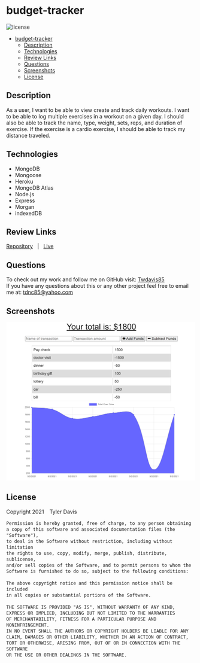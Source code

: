 # budget-tracker
![license](https://img.shields.io/badge/license-MIT-blue)
- [budget-tracker](#budget-tracker)
  - [Description](#description)
  - [Technologies](#technologies)
  - [Review Links](#review-links)
  - [Questions](#questions)
  - [Screenshots](#screenshots)
  - [License](#license)

## Description
As a user, I want to be able to view create and track daily workouts. I want to be able to log multiple exercises in a workout on a given day. I should also be able to track the name, type, weight, sets, reps, and duration of exercise. If the exercise is a cardio exercise, I should be able to track my distance traveled.

## Technologies
* MongoDB
* Mongoose  
* Heroku  
* MongoDB Atlas
* Node.js
* Express
* Morgan
* indexedDB

## Review Links
[Repository](https://github.com/Twdavis85/fitness-workout-tracker) &nbsp; | &nbsp; 
[Live](https://young-garden-06779.herokuapp.com/?id=612834d56aeae40016b20e6c)


## Questions
To check out my work and follow me on GitHub visit: [Twdavis85](https://github.com/Twdavis85) <br/>
If you have any questions about this or any other project feel free to email me at: [tdnc85@yahoo.com](mailto:tdnc85@yahoo.com)

## Screenshots
![budget tracker screenshot](./images/budget-ss.png)


## License
Copyright 2021 &ensp; Tyler Davis

    Permission is hereby granted, free of charge, to any person obtaining
    a copy of this software and associated documentation files (the "Software"),
    to deal in the Software without restriction, including without limitation
    the rights to use, copy, modify, merge, publish, distribute, sublicense,
    and/or sell copies of the Software, and to permit persons to whom the
    Software is furnished to do so, subject to the following conditions:
    
    The above copyright notice and this permission notice shall be included
    in all copies or substantial portions of the Software.
    
    THE SOFTWARE IS PROVIDED "AS IS", WITHOUT WARRANTY OF ANY KIND, 
    EXPRESS OR IMPLIED, INCLUDING BUT NOT LIMITED TO THE WARRANTIES 
    OF MERCHANTABILITY, FITNESS FOR A PARTICULAR PURPOSE AND NONINFRINGEMENT. 
    IN NO EVENT SHALL THE AUTHORS OR COPYRIGHT HOLDERS BE LIABLE FOR ANY 
    CLAIM, DAMAGES OR OTHER LIABILITY, WHETHER IN AN ACTION OF CONTRACT, 
    TORT OR OTHERWISE, ARISING FROM, OUT OF OR IN CONNECTION WITH THE SOFTWARE 
    OR THE USE OR OTHER DEALINGS IN THE SOFTWARE.